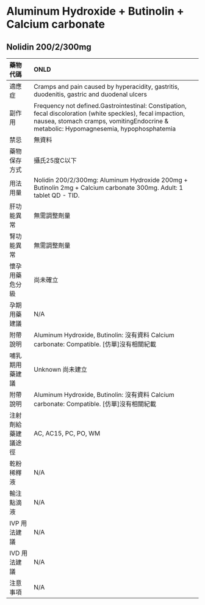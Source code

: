 # Aluminum Hydroxide + Butinolin + Calcium carbonate

## Nolidin 200/2/300mg

| 藥物代碼           | ONLD                                                                                                                                                                                                 |
|:-------------------|:-----------------------------------------------------------------------------------------------------------------------------------------------------------------------------------------------------|
| 適應症             | Cramps and pain caused by hyperacidity, gastritis, duodenitis, gastric and duodenal ulcers                                                                                                           |
| 副作用             | Frequency not defined.Gastrointestinal: Constipation, fecal discoloration (white speckles), fecal impaction, nausea, stomach cramps, vomitingEndocrine & metabolic: Hypomagnesemia, hypophosphatemia |
| 禁忌               | 無資料                                                                                                                                                                                               |
| 藥物保存方式       | 攝氏25度C以下                                                                                                                                                                                        |
| 用法用量           | Nolidin 200/2/300mg: Aluminum Hydroxide 200mg + Butinolin 2mg + Calcium carbonate 300mg. Adult: 1 tablet QD - TID.                                                                                   |
| 肝功能異常         | 無需調整劑量                                                                                                                                                                                         |
| 腎功能異常         | 無需調整劑量                                                                                                                                                                                         |
| 懷孕用藥危分級     | 尚未確立                                                                                                                                                                                             |
| 孕期用藥建議       | N/A                                                                                                                                                                                                  |
| 附帶說明           | Aluminum Hydroxide, Butinolin: 沒有資料 Calcium carbonate: Compatible. [仿單]沒有相關紀載                                                                                                            |
| 哺乳期用藥建議     | Unknown 尚未建立                                                                                                                                                                                     |
| 附帶說明           | Aluminum Hydroxide, Butinolin: 沒有資料 Calcium carbonate: Compatible. [仿單]沒有相關紀載                                                                                                            |
| 注射劑給藥建議途徑 | AC, AC15, PC, PO, WM                                                                                                                                                                                 |
| 乾粉稀釋液         | N/A                                                                                                                                                                                                  |
| 輸注點滴液         | N/A                                                                                                                                                                                                  |
| IVP 用法建議       | N/A                                                                                                                                                                                                  |
| IVD 用法建議       | N/A                                                                                                                                                                                                  |
| 注意事項           | N/A                                                                                                                                                                                                  |

